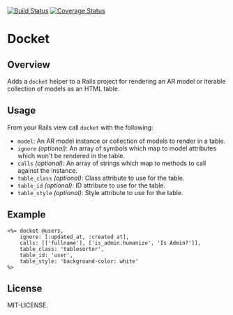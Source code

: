 [![Build Status](https://travis-ci.org/amleaver/docket.svg?branch=master)](https://travis-ci.org/amleaver/docket) [![Coverage Status](https://coveralls.io/repos/amleaver/docket/badge.svg)](https://coveralls.io/r/amleaver/docket)
# Docket
## Overview

Adds a ```docket``` helper to a Rails project for rendering an AR model or iterable collection of models as an HTML table. 

## Usage

From your Rails view call ```docket``` with the following:

* ```model```: An AR model instance or collection of models to render in a table.
* ```ignore``` _(optional)_: An array of symbols which map to model attributes which won't be rendered in the table.
* ```calls``` _(optional)_: An array of strings which map to methods to call against the instance.
* ```table_class``` _(optional)_: Class attribute to use for the table.
* ```table_id``` _(optional)_: ID attribute to use for the table.
* ```table_style``` _(optional)_: Style attribute to use for the table.

## Example

    <%= docket @users, 
        ignore: [:updated_at, :created at],
        calls: [['fullname'], ['is_admin.humanize', 'Is Admin?']],
        table_class: 'tablesorter',
        table_id: 'user',
        table_style: 'background-color: white'
    %>

## License

MIT-LICENSE.
